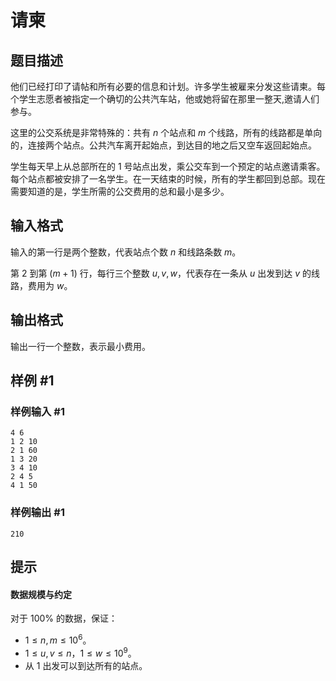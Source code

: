 # 请柬

## 题目描述

他们已经打印了请帖和所有必要的信息和计划。许多学生被雇来分发这些请柬。每个学生志愿者被指定一个确切的公共汽车站，他或她将留在那里一整天,邀请人们参与。

这里的公交系统是非常特殊的：共有 $n$ 个站点和 $m$ 个线路，所有的线路都是单向的，连接两个站点。公共汽车离开起始点，到达目的地之后又空车返回起始点。

学生每天早上从总部所在的 $1$ 号站点出发，乘公交车到一个预定的站点邀请乘客。每个站点都被安排了一名学生。在一天结束的时候，所有的学生都回到总部。现在需要知道的是，学生所需的公交费用的总和最小是多少。

## 输入格式

输入的第一行是两个整数，代表站点个数 $n$ 和线路条数 $m$。

第 $2$ 到第 $(m + 1)$ 行，每行三个整数 $u, v, w$，代表存在一条从 $u$ 出发到达 $v$ 的线路，费用为 $w$。

## 输出格式

输出一行一个整数，表示最小费用。




## 样例 #1

### 样例输入 #1
```
4 6
1 2 10
2 1 60
1 3 20
3 4 10
2 4 5
4 1 50
```

### 样例输出 #1

```
210
```

## 提示

#### 数据规模与约定

对于 $100\%$ 的数据，保证：

- $1 \leq n, m \leq 10^6$。
- $1 \leq u, v \leq n$，$1 \leq w \leq 10^9$。
- 从 $1$ 出发可以到达所有的站点。
